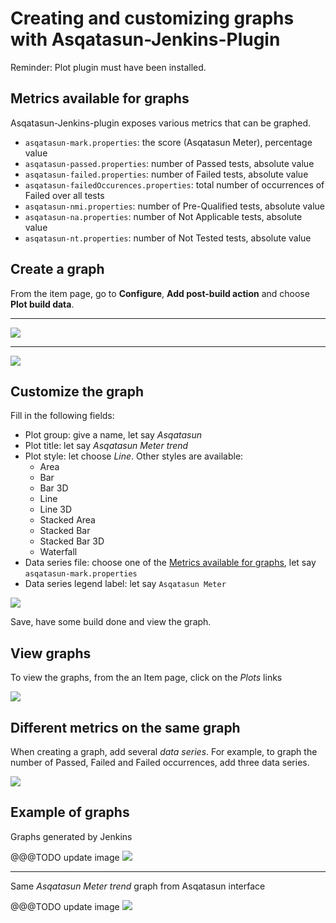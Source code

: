 # Creating and customizing graphs with Asqatasun-Jenkins-Plugin

Reminder: Plot plugin must have been installed.

## Metrics available for graphs

Asqatasun-Jenkins-plugin exposes various metrics that can be graphed.

* `asqatasun-mark.properties`: the score (Asqatasun Meter), percentage value
* `asqatasun-passed.properties`: number of Passed tests, absolute value
* `asqatasun-failed.properties`: number of Failed tests, absolute value
* `asqatasun-failedOccurences.properties`: total number of occurrences of Failed over all tests
* `asqatasun-nmi.properties`: number of Pre-Qualified tests, absolute value
* `asqatasun-na.properties`: number of Not Applicable tests, absolute value
* `asqatasun-nt.properties`: number of Not Tested tests, absolute value

## Create a graph

From the item page, go to **Configure**, **Add post-build action** and choose **Plot build data**.

---

![](Images/screenshot_20150218_ASQATASUN_jenkins_plot_add-1.png)

---

![](Images/screenshot_20150218_ASQATASUN_jenkins_plot_add-2.png)


## Customize the graph

Fill in the following fields:

* Plot group: give a name, let say *Asqatasun*
* Plot title: let say *Asqatasun Meter trend*
* Plot style: let choose *Line*. Other styles are available:
    * Area
    * Bar
    * Bar 3D
    * Line
    * Line 3D
    * Stacked Area
    * Stacked Bar
    * Stacked Bar 3D
    * Waterfall
* Data series file: choose one of the [Metrics available for graphs](#metrics-available-for-graphs), let say `asqatasun-mark.properties`
* Data series legend label: let say `Asqatasun Meter`

![](Images/screenshot_20150218_ASQATASUN_jenkins_plot_add_data_series_highlight.png)

Save, have some build done and view the graph.

## View graphs

To view the graphs, from the an Item page, click on the *Plots* links

![](Images/screenshot_20150218_ASQATASUN_jenkins_plot_graphs_link.png)

## Different metrics on the same graph

When creating a graph, add several *data series*. For example, to graph the number
of Passed, Failed and Failed occurrences, add three data series.

![](Images/screenshot_20150218_ASQATASUN_jenkins_plot_add_data_series_multiple.png)

## Example of graphs

Graphs generated by Jenkins

@@@TODO update image
![](Images/screenshot_20150218_ASQATASUN_jenkins_plot_graphs.png)

----

Same *Asqatasun Meter trend* graph from Asqatasun interface

@@@TODO update image
![](Images/screenshot_20150218_ASQATASUN_jenkins_plot_graphs_from_Asqatasun.png)


